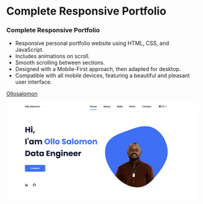 
# Complete Responsive Portfolio

### Complete Responsive Portfolio

- Responsive personal portfolio website using HTML, CSS, and JavaScript.
- Includes animations on scroll.
- Smooth scrolling between sections.
- Designed with a Mobile-First approach, then adapted for desktop.
- Compatible with all mobile devices, featuring a beautiful and pleasant user interface.

[Ollosalomon](https://github.com/ollosalomon)

![Preview](assets/img/preview.png)
